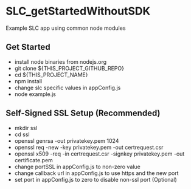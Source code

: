 SLC_getStartedWithoutSDK
============================

Example SLC app using common node modules

Get Started
------------
  * install node binaries from nodejs.org
  * git clone ${THIS_PROJECT_GITHUB_REPO}
  * cd ${THIS_PROJECT_NAME}
  * npm install
  * change slc specific values in appConfig.js
  * node example.js

Self-Signed SSL Setup (Recommended)
------------
  * mkdir ssl
  * cd ssl
  * openssl genrsa -out privatekey.pem 1024
  * openssl req -new -key privatekey.pem -out certrequest.csr
  * openssl x509 -req -in certrequest.csr -signkey privatekey.pem -out certificate.pem
  * change portSSL in appConfig.js to non-zero value
  * change callback url in appConfig.js to use https and the new port
  * set port in appConfig.js to zero to disable non-ssl port (Optional)
